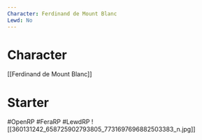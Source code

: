 ```yaml
---
Character: Ferdinand de Mount Blanc
Lewd: No
---
```

# Character
[[Ferdinand de Mount Blanc]]

# Starter


#OpenRP #FeraRP #LewdRP
![[360131242_658725902793805_7731697696882503383_n.jpg]]